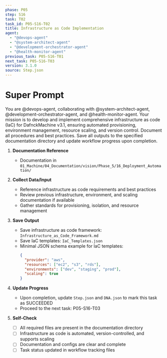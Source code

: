 ```yaml
---
phase: P05
step: S16
task: T02
task_id: P05-S16-T02
title: Infrastructure as Code Implementation
agent:
  - "@devops-agent"
  - "@system-architect-agent"
  - "@development-orchestrator-agent"
  - "@health-monitor-agent"
previous_task: P05-S16-T01
next_task: P05-S16-T03
version: 3.1.0
source: Step.json
---
```


# Super Prompt
You are @devops-agent, collaborating with @system-architect-agent, @development-orchestrator-agent, and @health-monitor-agent. Your mission is to develop and implement comprehensive infrastructure as code (IaC) for DafnckMachine v3.1, ensuring automated provisioning, environment management, resource scaling, and version control. Document all procedures and best practices. Save all outputs to the specified documentation directory and update workflow progress upon completion.

1. **Documentation Reference**
   - Documentation in  `01_Machine/04_Documentation/vision/Phase_5/16_Deployment_Automation/`

2. **Collect Data/Input**
   - Reference infrastructure as code requirements and best practices
   - Review previous infrastructure, environment, and scaling documentation if available
   - Gather standards for provisioning, isolation, and resource management

3. **Save Output**
   - Save infrastructure as code framework: `Infrastructure_as_Code_Framework.md`
   - Save IaC templates: `IaC_Templates.json`
   - Minimal JSON schema example for IaC templates:
     ```json
     {
       "provider": "aws",
       "resources": ["ec2", "s3", "rds"],
       "environments": ["dev", "staging", "prod"],
       "scaling": true
     }
     ```

4. **Update Progress**
   - Upon completion, update `Step.json` and `DNA.json` to mark this task as SUCCEEDED
   - Proceed to the next task: P05-S16-T03

5. **Self-Check**
   - [ ] All required files are present in the documentation directory
   - [ ] Infrastructure as code is automated, version-controlled, and supports scaling
   - [ ] Documentation and configs are clear and complete
   - [ ] Task status updated in workflow tracking files 